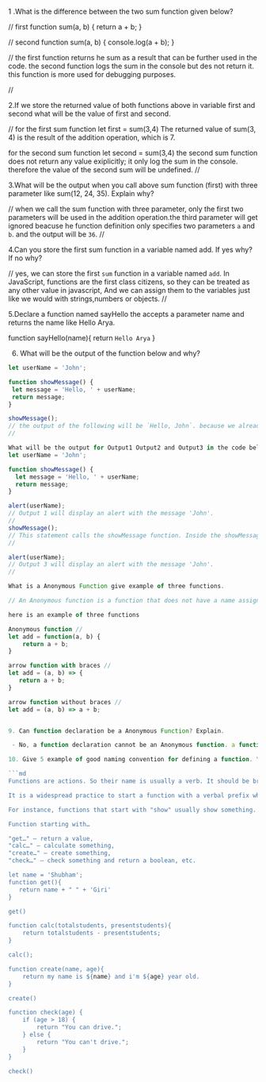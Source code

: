 1 .What is the difference between the two sum function given below?

// first
function sum(a, b) {
return a + b;
}

// second
function sum(a, b) {
console.log(a + b);
}

// the first function returns he sum as a result that can be further used in the code. the second function logs the sum in the console but des not return it. this function is more used for debugging purposes.

//

2.If we store the returned value of both functions above in variable first and second what will be the value of first and second.

// for the first sum function
let first = sum(3,4)
The returned value of sum(3, 4) is the result of the addition operation, which is 7.

for the second sum function
let second = sum(3,4)
the second sum function does not return any value exiplicitly; it only log the sum in the console. therefore the value of the second sum will be undefined.
//

3.What will be the output when you call above sum function (first) with three parameter like sum(12, 24, 35). Explain why?

// when we call the sum function with three parameter, only the first two parameters will be used in the addition operation.the third parameter will get ignored beacuse he function definition only specifies two parameters `a` and `b`. and the output will be `36`.
//

4.Can you store the first sum function in a variable named add. If yes why? If no why?

// yes, we can store the first `sum` function in a variable named `add`. In JavaScript, functions are the first class citizens, so they can be treated as any other value in javascript, And we can assign them to the variables just like we would with strings,numbers or objects.
//

5.Declare a function named sayHello the accepts a parameter name and returns the name like Hello Arya.

function sayHello(name){
return `Hello Arya`
}

6. What will be the output of the function below and why?

````js
let userName = 'John';

function showMessage() {
 let message = 'Hello, ' + userName;
 return message;
}

showMessage();
// the output of the following will be `Hello, John`. because we already have a global variable named userName with the value `John`. and inside the function there is a local variable named `message` with the string `Hello, ` concatenated with the value of the global variable `userName`.
//

What will be the output for Output1 Output2 and Output3 in the code below.
let userName = 'John';

function showMessage() {
  let message = 'Hello, ' + userName;
  return message;
}

alert(userName);
// Output 1 will display an alert with the message 'John'.
//
showMessage();
// This statement calls the showMessage function. Inside the showMessage function, a message is constructed by concatenating the string 'Hello, ' with the value of the userName variable ('John'). So, output 2 will be Hello, John.
//

alert(userName);
// Output 3 will display an alert with the message 'John'.
//

What is a Anonymous Function give example of three functions.

// An Anonymous function is a function that does not have a name assign to it.

here is an example of three functions

Anonymous function //
let add = function(a, b) {
    return a + b;
}

arrow function with braces //
let add = (a, b) => {
   return a + b;
}

arrow function without braces //
let add = (a, b) => a + b;


9. Can function declaration be a Anonymous Function? Explain.

 - No, a function declaration cannot be an Anonymous function. a function declaration in JavaScript is a statement that defines a named function. In contrast, An Anonymous function is a function without name. it is define as a functin expression or an arrow funtion.

10. Give 5 example of good naming convention for defining a function. You can read the details below to do that.

```md
Functions are actions. So their name is usually a verb. It should be brief, as accurate as possible and describe what the function does, so that someone reading the code gets an indication of what the function does.

It is a widespread practice to start a function with a verbal prefix which vaguely describes the action. There must be an agreement within the team on the meaning of the prefixes.

For instance, functions that start with "show" usually show something.

Function starting with…

"get…" – return a value,
"calc…" – calculate something,
"create…" – create something,
"check…" – check something and return a boolean, etc.

let name = 'Shubham';
function get(){
   return name + " " + 'Giri'
}

get()

function calc(totalstudents, presentstudents){
    return totalstudents - presentstudents;
}

calc();

function create(name, age){
    return my name is ${name} and i'm ${age} year old. 
}

create()

function check(age) {
    if (age > 18) {
        return "You can drive.";
    } else {
        return "You can't drive.";
    }
}

check()
````
